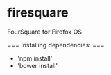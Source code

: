 firesquare
==========

FourSquare for Firefox OS

=== Installing dependencies: ===

* 'npm install'
* 'bower install'
